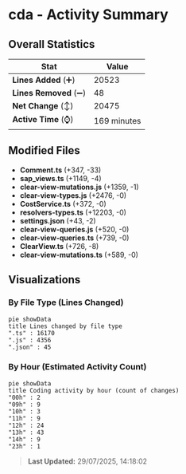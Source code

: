 # cda - Activity Summary 

## Overall Statistics

| Stat                   | Value                                                             |
| ---------------------- | ----------------------------------------------------------------- |
| **Lines Added** (➕)   | 20523                                          |
| **Lines Removed** (➖) | 48                                        |
| **Net Change** (↕)    | 20475                |
| **Active Time** (⌚)   | 169 minutes |


## Modified Files
- **Comment.ts** (+347, -33)
- **sap_views.ts** (+1149, -4)
- **clear-view-mutations.js** (+1359, -1)
- **clear-view-types.js** (+2476, -0)
- **CostService.ts** (+372, -0)
- **resolvers-types.ts** (+12203, -0)
- **settings.json** (+43, -2)
- **clear-view-queries.js** (+520, -0)
- **clear-view-queries.ts** (+739, -0)
- **ClearView.ts** (+726, -8)
- **clear-view-mutations.ts** (+589, -0)

## Visualizations

### By File Type (Lines Changed)

```mermaid
pie showData
title Lines changed by file type
".ts" : 16170
".js" : 4356
".json" : 45
```

### By Hour (Estimated Activity Count)

```mermaid
pie showData
title Coding activity by hour (count of changes)
"00h" : 2
"09h" : 9
"10h" : 3
"11h" : 9
"12h" : 24
"13h" : 43
"14h" : 9
"23h" : 1
```


> **Last Updated:** 29/07/2025, 14:18:02